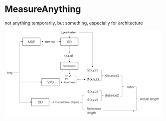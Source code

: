 # MeasureAnything
not anything temporarily, but something, especially for architecture  

![](https://github.com/Carzit/MeasureAnything/blob/main/workflow.png) 
